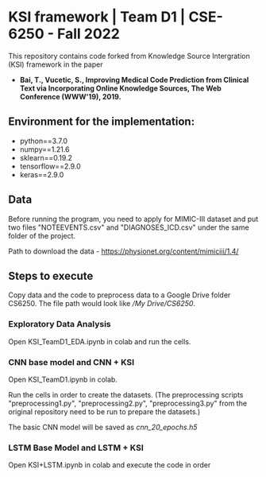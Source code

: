 # KSI framework | Team D1 | CSE-6250 - Fall 2022
This repository contains code forked from Knowledge Source Intergration (KSI) framework in the paper
* **Bai, T., Vucetic, S., Improving Medical Code Prediction from Clinical Text via Incorporating Online Knowledge Sources, The Web Conference (WWW'19), 2019.**

## Environment for the implementation:
* python==3.7.0
* numpy==1.21.6
* sklearn==0.19.2
* tensorflow==2.9.0
* keras==2.9.0

## Data
Before running the program, you need to apply for MIMIC-III dataset and put two files "NOTEEVENTS.csv" and "DIAGNOSES_ICD.csv" under the same folder of the project. 

Path to download the data - https://physionet.org/content/mimiciii/1.4/

## Steps to execute
Copy data and the code to preprocess data to a Google Drive folder CS6250. The file path would look like */My Drive/CS6250*.

### Exploratory Data Analysis

Open KSI_TeamD1_EDA.ipynb in colab and run the cells.

### CNN base model and CNN + KSI

Open KSI_TeamD1.ipynb in colab.

Run the cells in order to create the datasets. (The preprocessing scripts "preprocessing1.py", "preprocessing2.py", "preprocessing3.py" from the original repository need to be run to prepare the datasets.)

The basic CNN model will be saved as *cnn_20_epochs.h5*

### LSTM Base Model and LSTM + KSI

Open KSI+LSTM.ipynb in colab and execute the code in order

